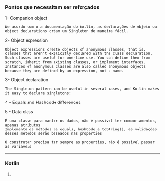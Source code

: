 ### Pontos que necessitam ser reforçados

1- Companion object

    De acordo com o a documentação do Kotlin, as declarações de objeto ou object declarations criam um Singleton de maneira fácil.

2- Object expression

    Object expressions create objects of anonymous classes, that is, classes that aren't explicitly declared with the class declaration. Such classes are useful for one-time use. You can define them from scratch, inherit from existing classes, or implement interfaces. Instances of anonymous classes are also called anonymous objects because they are defined by an expression, not a name.


3- Object declaration

    The Singleton pattern can be useful in several cases, and Kotlin makes it easy to declare singletons:

4 - Equals and Hashcode differences

5 - Data class
    
    É uma classe para manter os dados, não é possivel ter comportamentos, apenas atributos
    Implementa os métodos de equals, hashCode e toString(), as validações desses metodos serão baseados nas properties

    O construtor precisa ter sempre as properties, nào é possivel passar as variaveis   



--- 
### Kotlin  
1. 